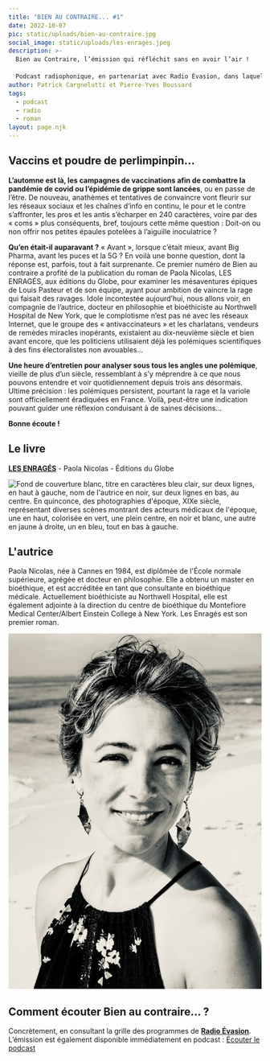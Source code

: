 ```yaml
---
title: "BIEN AU CONTRAIRE... #1"
date: 2022-10-07
pic: static/uploads/bien-au-contraire.jpg
social_image: static/uploads/les-enragés.jpeg
description: >-
  Bien au Contraire, l’émission qui réfléchit sans en avoir l’air !

  Podcast radiophonique, en partenariat avec Radio Évasion, dans laquelle un livre, roman, essai, pamphlet, sert de base à l'exploration d'un sujet de société. Nourrir la réflexion et proposer des points de vue différents sont deux ambitions de ce podcast à la périodicité non définie.
author: Patrick Cargnelutti et Pierre-Yves Boussard
tags:
  - podcast
  - radio
  - roman
layout: page.njk
---
```

## Vaccins et poudre de perlimpinpin...

**L’automne est là, les campagnes de vaccinations afin de combattre la pandémie de covid ou l’épidémie de grippe sont lancées**, ou en passe de l’être. De nouveau, anathèmes et tentatives de convaincre vont fleurir sur les réseaux sociaux et les chaînes d’info en continu, le pour et le contre s’affronter, les pros et les antis s’écharper en 240 caractères, voire par des « coms » plus conséquents, bref, toujours cette même question : 
	Doit-on ou non offrir nos petites épaules potelées à l’aiguille inoculatrice ?
	
**Qu’en était-il auparavant ?** « Avant », lorsque c’était mieux, avant Big Pharma, avant les puces et la 5G ? En voilà une bonne question, dont la réponse est, parfois, tout à fait surprenante. Ce premier numéro de Bien au contraire a profité de la publication du roman de Paola Nicolas, LES ENRAGÉS, aux éditions du Globe, pour examiner les mésaventures épiques de Louis Pasteur et de son équipe, ayant pour ambition de vaincre la rage qui faisait des ravages. Idole incontestée aujourd’hui, nous allons voir, en compagnie de l’autrice, docteur en philosophie et bioéthiciste au Northwell Hospital de New York, que le complotisme n’est pas né avec les réseaux Internet, que le groupe des « antivaccinateurs » et les charlatans, vendeurs de remèdes miracles inopérants, existaient au dix-neuvième siècle et bien avant encore, que les politiciens utilisaient déjà les polémiques scientifiques à des fins électoralistes non avouables...

**Une heure d’entretien pour analyser sous tous les angles une polémique**, vieille de plus d’un siècle, ressemblant à s’y méprendre à ce que nous pouvons entendre et voir quotidiennement depuis trois ans désormais.
	Ultime précision : les polémiques persistent, pourtant la rage et la variole sont officiellement éradiquées en France. Voilà, peut-être une indication pouvant guider une réflexion conduisant à de saines décisions...

**Bonne écoute !**

## **L﻿e livre**

**[L﻿ES ENRAGÉS](https://editions-globe.com/les-enrages/)** - Paola Nicolas - Éditions du Globe

![Fond de couverture blanc, titre en caractères bleu clair, sur deux lignes, en haut à gauche, nom de l'autrice en noir, sur deux lignes en bas, au centre. En quinconce, des photographies d'époque, XIXe siècle, représentant diverses scènes montrant des acteurs médicaux de l'époque, une en haut, colorisée en vert, une plein centre, en noir et blanc, une autre en jaune à droite, un en bleu, tout en bas à gauche.](static/uploads/les-enragés.jpeg "Les enragés")

## L﻿'autrice

P﻿aola Nicolas, née à Cannes en 1984, est diplômée de l'École normale supérieure, agrégée et docteur en philosophie. Elle a obtenu un master en bioéthique, et est accréditée en tant que consultante en bioéthique médicale. Actuellement bioéthiciste au Northwell Hospital, elle est également adjointe à la direction du centre de bioéthique du Montefiore Medical Center/Albert Einstein College à New York. Les Enragés est son premier roman.

![](static/uploads/mel_1108-1-.jpg "Paolo Pigani")

## C﻿omment écouter Bien au contraire... ?

Concrètement, en consultant la grille des programmes de **[Radio Évasion](https://www.radioevasion.net/)**. L’émission est également disponible immédiatement en podcast : [Écouter le podcast](https://www.radioevasion.net/2022/10/06/vaccins-et-poudre-de-perlimpinpin/)